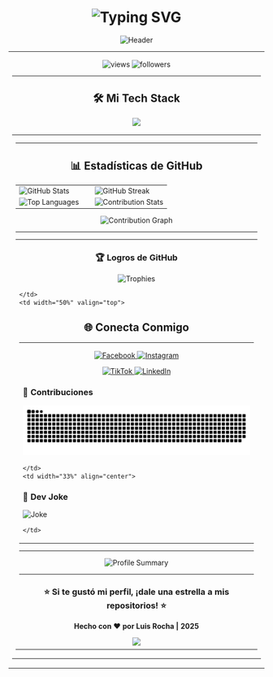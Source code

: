<h1 align="center">
  <img src="https://readme-typing-svg.demolab.com?font=Fira+Code&weight=700&size=35&duration=3000&pause=1000&color=00D9FF&center=true&vCenter=true&multiline=true&repeat=true&width=800&height=100&lines=%F0%9F%91%8B+Hola!+Soy+Luis+Rocha;Estudiante+de+Ing.+en+Sistemas+%F0%9F%92%BB;Explorando+el+Mundo+Digital+%F0%9F%9A%80" alt="Typing SVG" />
</h1>

<div align="center">
  <img src="https://github.com/halfrost/halfrost/blob/master/icons/header_.png" alt="Header">
</div>

<table align="center">
  <tr>
    <td width="50%" valign="top">
      

<p align="center">
  <img src="https://komarev.com/ghpvc/?username=Luiss2080&label=Visitas&color=0e75b6&style=flat" alt="views" />
  <img src="https://img.shields.io/github/followers/Luiss2080?label=Seguidores&style=social" alt="followers" />
</p>

---

<h2 align="center">🛠️ Mi Tech Stack</h2>

<div align="center">
  <img src="https://skillicons.dev/icons?i=python,javascript,typescript,java,html,css,react,nodejs,express,mongodb,mysql,postgresql,git,github,vscode,docker,linux,bash,figma,photoshop&perline=10" />
</div>

<table width="100%">
  <tr>
    <td width="50%" valign="top">




---

<h2 align="center">📊 Estadísticas de GitHub</h2>

<table width="100%">
  <tr>
    <td width="50%" valign="top">
      <img src="https://github-readme-stats.vercel.app/api?username=Luiss2080&show_icons=true&theme=radical&hide_border=true&bg_color=0D1117&title_color=00D9FF&icon_color=00D9FF&text_color=FFFFFF" width="100%" alt="GitHub Stats" />
    </td>
    <td width="50%" valign="top">
      <img src="https://github-readme-streak-stats.herokuapp.com/?user=Luiss2080&theme=radical&hide_border=true&background=0D1117&stroke=00D9FF&ring=00D9FF&fire=FF6B6B&currStreakLabel=00D9FF" width="100%" alt="GitHub Streak" />
    </td>
  </tr>
  <tr>
    <td width="50%" valign="top">
      <img src="https://github-readme-stats.vercel.app/api/top-langs/?username=Luiss2080&layout=compact&theme=radical&hide_border=true&bg_color=0D1117&title_color=00D9FF&text_color=FFFFFF&langs_count=8" width="100%" alt="Top Languages" />
    </td>
    <td width="50%" valign="top">
      <img src="https://github-contributor-stats.vercel.app/api?username=Luiss2080&theme=radical&hide_border=true&bg_color=0D1117&title_color=00D9FF&text_color=FFFFFF" width="100%" alt="Contribution Stats" />
    </td>
  </tr>
</table>

<div align="center">
  <img src="https://github-readme-activity-graph.vercel.app/graph?username=Luiss2080&theme=react-dark&hide_border=true&bg_color=0D1117&color=00D9FF&line=00D9FF&point=FFFFFF" width="98%" alt="Contribution Graph" />
</div>

---

<table width="100%">
  <tr>
    <td width="50%" valign="top">

<h3 align="center">🏆 Logros de GitHub</h3>

<div align="center">
  <img src="https://github-profile-trophy.vercel.app/?username=Luiss2080&theme=radical&no-frame=true&no-bg=true&margin-w=4&row=2&column=3" width="100%" alt="Trophies" />
</div>

    </td>
    <td width="50%" valign="top">



<h2 align="center">🌐 Conecta Conmigo</h2>

<table width="100%">
  <tr>
    <td width="50%" valign="top">

<p align="center">
  <a href="https://www.facebook.com/share/15EUCVYLMT/?mibextid=LQQJ4d">
    <img src="https://img.shields.io/badge/Facebook-%231877F2.svg?style=for-the-badge&logo=Facebook&logoColor=white" alt="Facebook" />
  </a>
  <a href="https://www.instagram.com/luiss_990/profilecard/?igsh=MWZmbnpnMmV0OWt2OA==">
    <img src="https://img.shields.io/badge/Instagram-%23E4405F.svg?style=for-the-badge&logo=Instagram&logoColor=white" alt="Instagram" />
  </a>
</p>
<p align="center">
  <a href="https://www.tiktok.com/@luisss_900?_t=8rtlCE8CtKa&_r=1">
    <img src="https://img.shields.io/badge/TikTok-%23000000.svg?style=for-the-badge&logo=TikTok&logoColor=white" alt="TikTok" />
  </a>
  <a href="https://www.linkedin.com/in/luis-rocha">
    <img src="https://img.shields.io/badge/LinkedIn-%230077B5.svg?style=for-the-badge&logo=linkedin&logoColor=white" alt="LinkedIn" />
  </a>
</p>



### 🐍 Contribuciones

<img src="https://raw.githubusercontent.com/Platane/snk/output/github-contribution-grid-snake-dark.svg" width="100%" alt="Snake" />

    </td>
    <td width="33%" align="center">

### 💭 Dev Joke

<img src="https://readme-jokes.vercel.app/api?theme=radical&hideBorder" width="100%" alt="Joke" />

    </td>
  </tr>
</table>

---

<div align="center">
  <img src="https://github-profile-summary-cards.vercel.app/api/cards/profile-details?username=Luiss2080&theme=radical" width="98%" alt="Profile Summary" />
</div>

---

<div align="center">
  
### ⭐ Si te gustó mi perfil, ¡dale una estrella a mis repositorios! ⭐

**Hecho con ❤️ por Luis Rocha | 2025**

  <img src="https://capsule-render.vercel.app/api?type=waving&color=gradient&customColorList=6,11,20&height=120&section=footer" width="100%"/>
</div>
